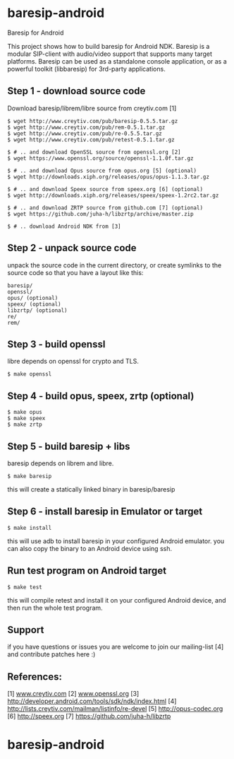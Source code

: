 baresip-android
===============

Baresip for Android


This project shows how to build baresip for Android NDK.
Baresip is a modular SIP-client with audio/video support
that supports many target platforms. Baresip can be used
as a standalone console application, or as a powerful
toolkit (libbaresip) for 3rd-party applications.




## Step 1 - download source code

Download baresip/librem/libre source from creytiv.com [1]

```
$ wget http://www.creytiv.com/pub/baresip-0.5.5.tar.gz
$ wget http://www.creytiv.com/pub/rem-0.5.1.tar.gz
$ wget http://www.creytiv.com/pub/re-0.5.5.tar.gz
$ wget http://www.creytiv.com/pub/retest-0.5.1.tar.gz

$ # .. and download OpenSSL source from openssl.org [2]
$ wget https://www.openssl.org/source/openssl-1.1.0f.tar.gz

$ # .. and download Opus source from opus.org [5] (optional)
$ wget http://downloads.xiph.org/releases/opus/opus-1.1.3.tar.gz

$ # .. and download Speex source from speex.org [6] (optional)
$ wget http://downloads.xiph.org/releases/speex/speex-1.2rc2.tar.gz

$ # .. and download ZRTP source from github.com [7] (optional)
$ wget https://github.com/juha-h/libzrtp/archive/master.zip

$ # .. download Android NDK from [3]
```



## Step 2 - unpack source code

unpack the source code in the current directory, or create
symlinks to the source code so that you have a layout like this:

    baresip/
    openssl/
    opus/ (optional)
    speex/ (optional)
    libzrtp/ (optional)
    re/
    rem/



## Step 3 - build openssl

libre depends on openssl for crypto and TLS.

```
$ make openssl
```



## Step 4 - build opus, speex, zrtp (optional)

```
$ make opus
$ make speex
$ make zrtp
```



## Step 5 - build baresip + libs

baresip depends on librem and libre.

```
$ make baresip
```

this will create a statically linked binary in baresip/baresip




## Step 6 - install baresip in Emulator or target

```
$ make install
```

this will use adb to install baresip in your configured Android emulator.
you can also copy the binary to an Android device using ssh.


## Run test program on Android target

```
$ make test
```

this will compile retest and install it on your configured
Android device, and then run the whole test program.



## Support

if you have questions or issues you are welcome to join our
mailing-list [4] and contribute patches here :)




## References:

[1] www.creytiv.com
[2] www.openssl.org
[3] http://developer.android.com/tools/sdk/ndk/index.html
[4] http://lists.creytiv.com/mailman/listinfo/re-devel
[5] http://opus-codec.org
[6] http://speex.org
[7] https://github.com/juha-h/libzrtp
# baresip-android
